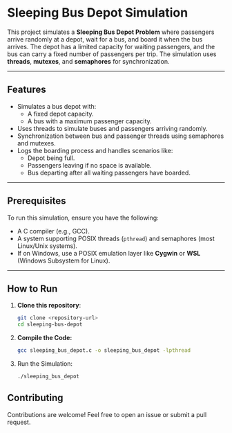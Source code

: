 # Sleeping Bus Depot Simulation

This project simulates a **Sleeping Bus Depot Problem** where passengers arrive randomly at a depot, wait for a bus, and board it when the bus arrives. The depot has a limited capacity for waiting passengers, and the bus can carry a fixed number of passengers per trip. The simulation uses **threads**, **mutexes**, and **semaphores** for synchronization.

---

## Features

- Simulates a bus depot with:
  - A fixed depot capacity.
  - A bus with a maximum passenger capacity.
- Uses threads to simulate buses and passengers arriving randomly.
- Synchronization between bus and passenger threads using semaphores and mutexes.
- Logs the boarding process and handles scenarios like:
  - Depot being full.
  - Passengers leaving if no space is available.
  - Bus departing after all waiting passengers have boarded.

---

## Prerequisites

To run this simulation, ensure you have the following:

- A C compiler (e.g., GCC).
- A system supporting POSIX threads (`pthread`) and semaphores (most Linux/Unix systems).
- If on Windows, use a POSIX emulation layer like **Cygwin** or **WSL** (Windows Subsystem for Linux).

---

## How to Run

1. **Clone this repository**:
   ```bash
   git clone <repository-url>
   cd sleeping-bus-depot
2. **Compile the Code:**
   ```bash
   gcc sleeping_bus_depot.c -o sleeping_bus_depot -lpthread
3. Run the Simulation:
   ```bash
   ./sleeping_bus_depot

## Contributing
Contributions are welcome! Feel free to open an issue or submit a pull request.
